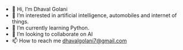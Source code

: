 - 👋 Hi, I’m Dhaval Golani 
- 👀 I’m interested in artificial intelligence, automobiles and internet of things.
- 🌱 I’m currently learning Python.
- 💞️ I’m looking to collaborate on AI
- 📫 How to reach me dhavalgolani7@gmail.com 

<!---
dhg786/dhg786 is a ✨ special ✨ repository because its `README.md` (this file) appears on your GitHub profile.
You can click the Preview link to take a look at your changes.
--->
